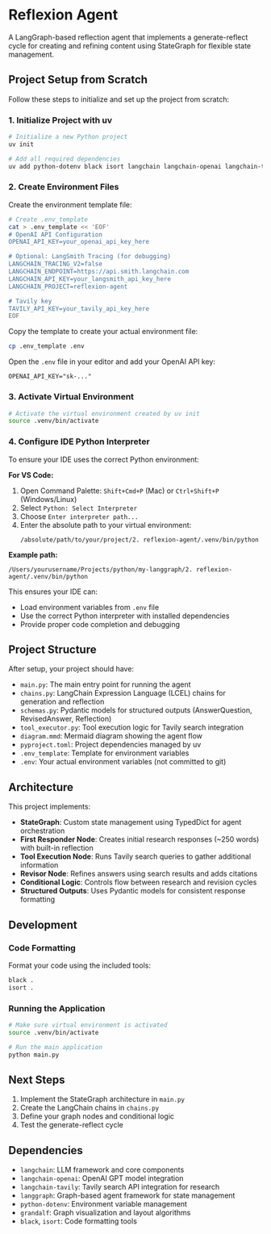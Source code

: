 # Reflexion Agent

A LangGraph-based reflection agent that implements a generate-reflect cycle for creating and refining content using StateGraph for flexible state management.

## Project Setup from Scratch

Follow these steps to initialize and set up the project from scratch:

### 1. Initialize Project with uv

```bash
# Initialize a new Python project
uv init

# Add all required dependencies  
uv add python-dotenv black isort langchain langchain-openai langchain-tavily langgraph grandalf
```

### 2. Create Environment Files

Create the environment template file:

```bash
# Create .env_template
cat > .env_template << 'EOF'
# OpenAI API Configuration
OPENAI_API_KEY=your_openai_api_key_here

# Optional: LangSmith Tracing (for debugging)
LANGCHAIN_TRACING_V2=false
LANGCHAIN_ENDPOINT=https://api.smith.langchain.com
LANGCHAIN_API_KEY=your_langsmith_api_key_here
LANGCHAIN_PROJECT=reflexion-agent

# Tavily key
TAVILY_API_KEY=your_tavily_api_key_here
EOF
```

Copy the template to create your actual environment file:

```bash
cp .env_template .env
```

Open the `.env` file in your editor and add your OpenAI API key:

```
OPENAI_API_KEY="sk-..."
```

### 3. Activate Virtual Environment

```bash
# Activate the virtual environment created by uv init
source .venv/bin/activate
```

### 4. Configure IDE Python Interpreter

To ensure your IDE uses the correct Python environment:

**For VS Code:**
1. Open Command Palette: `Shift+Cmd+P` (Mac) or `Ctrl+Shift+P` (Windows/Linux)
2. Select `Python: Select Interpreter`
3. Choose `Enter interpreter path...`
4. Enter the absolute path to your virtual environment:
   ```
   /absolute/path/to/your/project/2. reflexion-agent/.venv/bin/python
   ```

**Example path:**
```
/Users/yourusername/Projects/python/my-langgraph/2. reflexion-agent/.venv/bin/python
```

This ensures your IDE can:
- Load environment variables from `.env` file
- Use the correct Python interpreter with installed dependencies
- Provide proper code completion and debugging

## Project Structure

After setup, your project should have:

- `main.py`: The main entry point for running the agent
- `chains.py`: LangChain Expression Language (LCEL) chains for generation and reflection
- `schemas.py`: Pydantic models for structured outputs (AnswerQuestion, RevisedAnswer, Reflection)
- `tool_executor.py`: Tool execution logic for Tavily search integration
- `diagram.mmd`: Mermaid diagram showing the agent flow
- `pyproject.toml`: Project dependencies managed by uv
- `.env_template`: Template for environment variables
- `.env`: Your actual environment variables (not committed to git)

## Architecture

This project implements:

- **StateGraph**: Custom state management using TypedDict for agent orchestration
- **First Responder Node**: Creates initial research responses (~250 words) with built-in reflection
- **Tool Execution Node**: Runs Tavily search queries to gather additional information
- **Revisor Node**: Refines answers using search results and adds citations
- **Conditional Logic**: Controls flow between research and revision cycles
- **Structured Outputs**: Uses Pydantic models for consistent response formatting

## Development

### Code Formatting

Format your code using the included tools:

```bash
black .
isort .
```

### Running the Application

```bash
# Make sure virtual environment is activated
source .venv/bin/activate

# Run the main application
python main.py
```

## Next Steps

1. Implement the StateGraph architecture in `main.py`
2. Create the LangChain chains in `chains.py`
3. Define your graph nodes and conditional logic
4. Test the generate-reflect cycle

## Dependencies

- `langchain`: LLM framework and core components
- `langchain-openai`: OpenAI GPT model integration
- `langchain-tavily`: Tavily search API integration for research
- `langgraph`: Graph-based agent framework for state management
- `python-dotenv`: Environment variable management
- `grandalf`: Graph visualization and layout algorithms
- `black`, `isort`: Code formatting tools